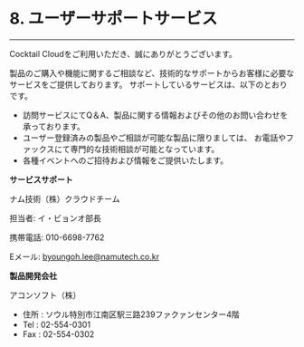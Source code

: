 # 8. ユーザーサポートサービス

---

Cocktail Cloudをご利用いただき、誠にありがとうございます。

製品のご購入や機能に関するご相談など、技術的なサポートからお客様に必要なサービスをご提供しております。 サポートしているサービスは、以下のとおりです。

* 訪問サービスにてQ＆A、製品に関する情報およびその他のお問い合わせを承っております。
* ユーザー登録済みの製品やご相談が可能な製品に限りましては、 お電話やファックスにて専門的な技術相談が可能となっています。
* 各種イベントへのご招待および情報をご提供いたします。

**サービスサポート**

ナム技術（株）クラウドチーム

担当者: イ・ビョンオ部長

携帯電話: 010-6698-7762

Eメール: byoungoh.lee@namutech.co.kr

**製品開発会社**

アコンソフト（株）

* 住所 : ソウル特別市江南区駅三路239ファクァンセンター4階
* Tel : 02-554-0301
* Fax : 02-554-0302



